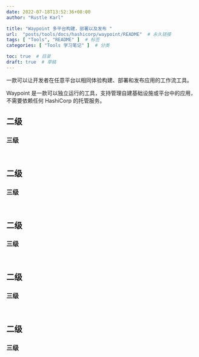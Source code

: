 ```yaml
---
date: 2022-07-18T13:52:36+08:00
author: "Rustle Karl"

title: "Waypoint 多平台构建，部署以及发布 "
url:  "posts/tools/docs/hashicorp/waypoint/README"  # 永久链接
tags: [ "Tools", "README" ]  # 标签
categories: [ "Tools 学习笔记" ]  # 分类

toc: true  # 目录
draft: true  # 草稿
---
```


一款可以让开发者在任意平台以相同体验构建、部署和发布应用的工作流工具。

Waypoint 是一款可以独立运行的工具，支持管理自建基础设施或平台中的应用，不需要依赖任何 HashiCorp 的托管服务。

## 二级

### 三级

```bash

```

```bash

```


## 二级

### 三级

```bash

```

```bash

```


## 二级

### 三级

```bash

```

```bash

```


## 二级

### 三级

```bash

```

```bash

```


## 二级

### 三级

```bash

```

```bash

```


